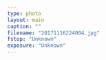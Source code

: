 ```yaml
---
type: photo
layout: main
caption: ""
filename: "20171116224004.jpg"
fstop: "Unknown"
exposure: "Unknown"
---
```

